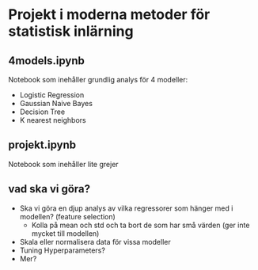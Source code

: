 # Projekt i moderna metoder för statistisk inlärning

## 4models.ipynb
Notebook som inehåller grundlig analys för 4 modeller:
- Logistic Regression
- Gaussian Naive Bayes
- Decision Tree
- K nearest neighbors

## projekt.ipynb
Notebook som inehåller lite grejer

## vad ska vi göra?
- Ska vi göra en djup analys av vilka regressorer som hänger med i modellen? (feature selection)
  * Kolla på mean och std och ta bort de som har små värden (ger inte mycket till modellen)
- Skala eller normalisera data för vissa modeller
- Tuning Hyperparameters?
- Mer?


 

<!---
| Regressor        |   |   |
|------------------|---|---|
| danceability     |   |   |
| energy           |   |   |
| key              |   |   |
| loudness         |   |   |
| mode             |   |   |
| speechiness      |   |   |
| acousticness     |   |   |
| instrumentalness |   |   |
| liveness         |   |   |
| valence          |   |   |
| tempo            |   |   |
--->
